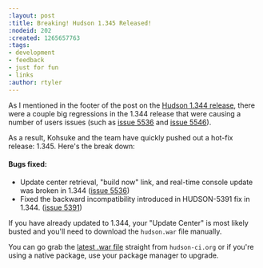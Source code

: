 ```yaml
---
:layout: post
:title: Breaking! Hudson 1.345 Released!
:nodeid: 202
:created: 1265657763
:tags:
- development
- feedback
- just for fun
- links
:author: rtyler
---
```

As I mentioned in the footer of the post on the [Hudson 1.344 release](http://blog.hudson-ci.org/content/hudson-1344-released), there were a couple big regressions in the 1.344 release that were causing a number of users issues (such as [issue 5536](http://issues.hudson-ci.org/browse/HUDSON-5536) and [issue 5546](http://issues.hudson-ci.org/browse/HUDSON-5546)).

As a result, Kohsuke and the team have quickly pushed out a hot-fix release: 1.345. Here's the break down:

#### Bugs fixed:

* Update center retrieval, "build now" link, and real-time console update was broken in 1.344 ([issue 5536](http://issues.hudson-ci.org/browse/HUDSON-5536))
* Fixed the backward incompatibility introduced in HUDSON-5391 fix in 1.344. ([issue 5391](http://issues.hudson-ci.org/browse/HUDSON-5391))

If you have already updated to 1.344, your "Update Center" is most likely busted and you'll need to download the `hudson.war` file manually.

You can go grab the [latest .war file](http://hudson-ci.org/latest/hudson.war) straight from `hudson-ci.org` or if you're using a native package, use your package manager to upgrade.
